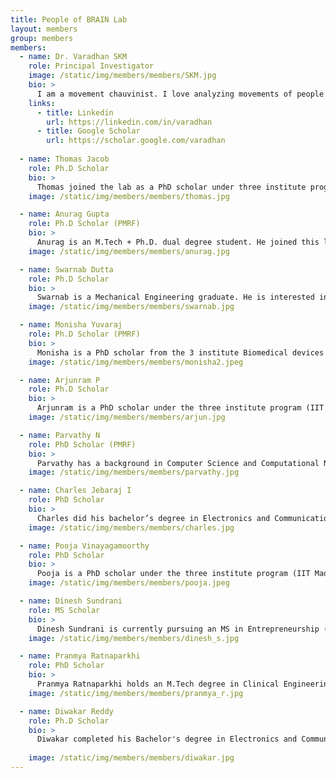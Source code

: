```yaml
---
title: People of BRAIN Lab
layout: members
group: members
members:
  - name: Dr. Varadhan SKM
    role: Principal Investigator
    image: /static/img/members/members/SKM.jpg
    bio: >
      I am a movement chauvinist. I love analyzing movements of people. I am a believer in continuous learning (I still take online courses). I love interacting and connecting with students. When I am not working, I love playing with my daughters.
    links:
      - title: Linkedin
        url: https://linkedin.com/in/varadhan
      - title: Google Scholar
        url: https://scholar.google.com/varadhan
  
  - name: Thomas Jacob
    role: Ph.D Scholar
    bio: >
      Thomas joined the lab as a PhD scholar under three institute program (IIT Madras-CMC Vellore-SCTIMST). He completed his graduation and post graduation in Biomedical Engineering with a PG Diploma in Rehabilitation Engineering. His research interests are in biomechanics of human motion and assistive devices.
    image: /static/img/members/members/thomas.jpg

  - name: Anurag Gupta
    role: Ph.D Scholar (PMRF)
    bio: >
      Anurag is an M.Tech + Ph.D. dual degree student. He joined this lab because he is interested in the field of behavioral neuroscience. His research involves investigating intermanual (i.e., between the hands) transfer for a movement task involving the hands. Intermanual transfer is a phenomena where learning a particular task with one hand leads to performance gains of the same task in the other untrained hand. More specifically, he is investigating if manipulated visual feedback given through a VR headset can enhance this intermanual transfer. Additionally, he is also involved in building an IMU based hand kinematics measurement system. In his spare time, he likes meditating, swimming, going for long walks and watching movies.
    image: /static/img/members/members/anurag.jpg

  - name: Swarnab Dutta
    role: Ph.D Scholar
    bio: >
      Swarnab is a Mechanical Engineering graduate. He is interested in understanding how well-coordinated manipulation of objects are performed, particularly the anticipatory aspects of it.
    image: /static/img/members/members/swarnab.jpg

  - name: Monisha Yuvaraj
    role: Ph.D Scholar (PMRF)
    bio: >
      Monisha is a PhD scholar from the 3 institute Biomedical devices and technology program (IIT Madras-CMC Vellore-SCTIMST). She did her masters in signal processing. She is a medical aspirant turned engineer and is very passionate about applying her engineering skills in healthcare technology. She will be working on EMG signal processing for neurorehabilitation.
    image: /static/img/members/members/monisha2.jpeg

  - name: Arjunram P
    role: Ph.D Scholar
    bio: >
      Arjunram is a PhD scholar under the three institute program (IIT Madras-CMC Vellore-SCTIMST). His area of work primarily covers balance rehabilitation. His leisure interests include playing cricket, badminton and photography.
    image: /static/img/members/members/arjun.jpg

  - name: Parvathy N
    role: PhD Scholar (PMRF)
    bio: >
      Parvathy has a background in Computer Science and Computational Neuroscience. She will be working on the application of machine learning methods for arm use assessment with wearable sensors.
    image: /static/img/members/members/parvathy.jpg

  - name: Charles Jebaraj I
    role: PhD Scholar
    bio: >
      Charles did his bachelor’s degree in Electronics and Communication Engineering from Mar Baselios College of Engineering and Technology, Trivandrum and his master’s degree in Bioengineering from Christian Medical College, Vellore. His technical interest involves instrumentation, design of electronic circuits and rehabilitation engineering. He will be working on robot-assisted or FES-assisted mirror therapy. He enjoys playing cricket, watching webseries and movies and spending time with his family and friends.
    image: /static/img/members/members/charles.jpg

  - name: Pooja Vinayagamoorthy
    role: PhD Scholar
    bio: >
      Pooja is a PhD scholar under the three institute program (IIT Madras-CMC Vellore-SCTIMST). She has a background in biomedical engineering and medical electronics. Her interest lies in specializing in the advancement of neurorehabilitation devices, with a focus on interdisciplinary collaboration and the improvement of the lives of individuals with neurological conditions.
    image: /static/img/members/members/pooja.jpeg

  - name: Dinesh Sundrani
    role: MS Scholar
    bio: >
      Dinesh Sundrani is currently pursuing an MS in Entrepreneurship (by research). He holds a Bachelor's degree in Electrical Engineering from Pune University. His research focuses on the development and commercialization of assistive technology products aimed at rehabilitation and improving mobility in individuals with neuromotor disorders.
    image: /static/img/members/members/dinesh_s.jpg

  - name: Pranmya Ratnaparkhi
    role: PhD Scholar
    bio: >
      Pranmya Ratnaparkhi holds an M.Tech degree in Clinical Engineering from IIT Madras. His interests include human motor control, virtual reality (VR), and embedded systems. He completed his postgraduate studies with a focus on clinical engineering. Pranmya is interested in exploring aspects of human motor control. He has a background in technologies related to VR and embedded systems.
    image: /static/img/members/members/pranmya_r.jpg

  - name: Diwakar Reddy
    role: Ph.D Scholar
    bio: >
      Diwakar completed his Bachelor's degree in Electronics and Communication Engineering from NIT Calicut, followed by a Master's in Bioengineering from CMC Vellore, affiliated with SCTIMST. He is deeply interested in understanding the research process and aims to develop strong expertise in technical areas, particularly embedded systems, instrumentation, and signal processing. He also enjoys spending time in silence and reflection.
      
    image: /static/img/members/members/diwakar.jpg
---
```



